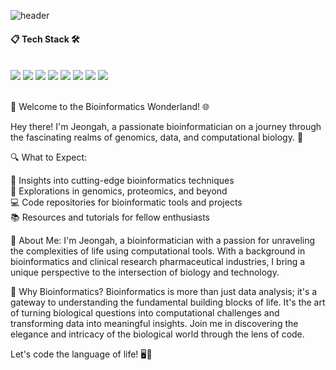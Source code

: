 ![header](https://capsule-render.vercel.app/api?type=venom&color=ffc1cc&height=300&section=header&text=Jeongah%20Lee&fontSize=90&fontColor=fc8eac)




####  :clipboard: Tech Stack 🛠
 <br/>
<img src="https://img.shields.io/badge/R-276DC3?style=for-the-badge&logo=R&logoColor=white">
<img src="https://img.shields.io/badge/Python-3776AB?style=for-the-badge&logo=Python&logoColor=white">
<img src="https://img.shields.io/badge/C++-00599C?style=for-the-badge&logo=cplusplus&logoColor=white">
<img src="https://img.shields.io/badge/PyTorch-FCAE1E?style=for-the-badge&logo=pytorch&logoColor=white">
<img src="https://img.shields.io/badge/MySQL-4479A1?style=for-the-badge&logo=MySQL&logoColor=white">
<img src="https://img.shields.io/badge/Docker-2496ED?style=for-the-badge&logo=docker&logoColor=white">
<img src="https://img.shields.io/badge/github-181717?style=for-the-badge&logo=github&logoColor=white">
<img src="https://img.shields.io/badge/VSCode-007ACC?style=for-the-badge&logo=VisualStudioCode&logoColor=white">
 
   <br/>
   <br/>

   🧬 Welcome to the Bioinformatics Wonderland! 🌐

Hey there! I'm Jeongah, a passionate bioinformatician on a journey through the fascinating realms of genomics, data, and computational biology. 🚀


🔍 What to Expect:

🧠 Insights into cutting-edge bioinformatics techniques <br />
🌱 Explorations in genomics, proteomics, and beyond <br />
💻 Code repositories for bioinformatic tools and projects <br />
📚 Resources and tutorials for fellow enthusiasts <br />

🔬 About Me:
I'm Jeongah, a bioinformatician with a passion for unraveling the complexities of life using computational tools. With a background in bioinformatics and clinical research pharmaceutical industries, I bring a unique perspective to the intersection of biology and technology.

🧬 Why Bioinformatics?
Bioinformatics is more than just data analysis; it's a gateway to understanding the fundamental building blocks of life. It's the art of turning biological questions into computational challenges and transforming data into meaningful insights. Join me in discovering the elegance and intricacy of the biological world through the lens of code.

Let's code the language of life! 🖥️🧬
 
